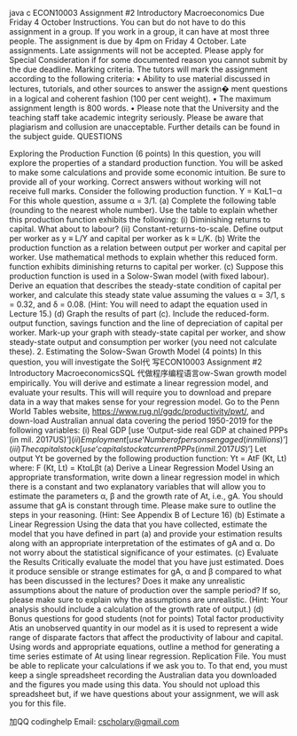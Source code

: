 java c ECON10003 Assignment #2 Introductory Macroeconomics Due Friday 4 October Instructions.   You can but do not have to do this assignment in a group. If you work in a group, it can have at most three people. The assignment is due by 4pm on Friday 4 October. Late assignments.   Late assignments will not be accepted. Please apply for Special Consideration if for some documented reason you cannot submit by the due deadline. Marking criteria.   The tutors will mark the assignment according to the following criteria: • Ability to use material discussed in lectures, tutorials, and other sources to answer the assign� ment questions in a logical and coherent fashion (100 per cent weight). • The maximum assignment length is 800 words. • Please note that the University and the teaching staff take academic integrity seriously. Please be aware that plagiarism and collusion are unacceptable. Further details can be found in the subject guide. QUESTIONS

Exploring the Production Function (6 points) In this question, you will explore the properties of a standard production function. You will be asked to make some calculations and provide some economic intuition. Be sure to provide all of your working. Correct answers without working will not receive full marks. Consider the following production function. Y = KαL1−α For this whole question, assume α = 3/1. (a) Complete the following table (rounding to the nearest whole number).
Use the table to explain whether this production function exhibits the following: (i) Diminishing returns to capital. What about to labour? (ii) Constant-returns-to-scale. Define output per worker as y ≡ L/Y and capital per worker as k ≡ L/K. (b) Write the production function as a relation between output per worker and capital per worker. Use mathematical methods to explain whether this reduced form. function exhibits diminishing returns to capital per worker. (c) Suppose this production function is used in a Solow-Swan model (with fixed labour). Derive an equation that describes the steady-state condition of capital per worker, and calculate this steady state value assuming the values α = 3/1, s = 0.32, and δ = 0.08. (Hint: You will need to adapt the equation used in Lecture 15.) (d) Graph the results of part (c). Include the reduced-form. output function, savings function and the line of depreciation of capital per worker. Mark-up your graph with steady-state capital per worker, and show steady-state output and consumption per worker (you need not calculate these). 2. Estimating the Solow-Swan Growth Model (4 points) In this question, you will investigate the Sol代 写ECON10003 Assignment #2 Introductory MacroeconomicsSQL 代做程序编程语言ow-Swan growth model empirically. You will derive and estimate a linear regression model, and evaluate your results. This will will require you to download and prepare data in a way that makes sense for your regression model. Go to the Penn World Tables website, https://www.rug.nl/ggdc/productivity/pwt/, and down-load Australian annual data covering the period 1950-2019 for the following variables: (i) Real GDP [use ‘Output-side real GDP at chained PPPs (in mil. 2017US$)’] (ii) Employment [use ‘Number of persons engaged (in millions)’] (iii) The capital stock [use ‘capital stock at current PPPs (in mil. 2017US$)’] Let output Yt be governed by the following production function: Yt = AtF (Kt, Lt) where: F (Kt, Lt) = KtαLβt (a) Derive a Linear Regression Model Using an appropriate transformation, write down a linear regression model in which there is a constant and two explanatory variables that will allow you to estimate the parameters α, β and the growth rate of At, i.e., gA. You should assume that gA is constant through time. Please make sure to outline the steps in your reasoning. (Hint: See Appendix B of Lecture 16) (b) Estimate a Linear Regression Using the data that you have collected, estimate the model that you have defined in part (a) and provide your estimation results along with an appropriate interpretation of the estimates of gA and α. Do not worry about the statistical significance of your estimates. (c) Evaluate the Results Critically evaluate the model that you have just estimated. Does it produce sensible or strange estimates for gA, α and β compared to what has been discussed in the lectures? Does it make any unrealistic assumptions about the nature of production over the sample period? If so, please make sure to explain why the assumptions are unrealistic. (Hint: Your analysis should include a calculation of the growth rate of output.) (d) Bonus questions for good students (not for points) Total factor productivity Atis an unobserved quantity in our model as it is used to represent a wide range of disparate factors that affect the productivity of labour and capital. Using words and appropriate equations, outline a method for generating a time series estimate of At using linear regression. Replication File.   You must be able to replicate your calculations if we ask you to. To that end, you must keep a single spreadsheet recording the Australian data you downloaded and the figures you made using this data. You should not upload this spreadsheet but, if we have questions about your assignment, we will ask you for this file.

   加QQ codinghelp Email: cscholary@gmail.com
